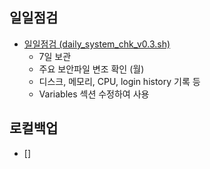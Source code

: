 ## 일일점검

* [일일점검 (daily_system_chk_v0.3.sh)](https://github.com/wlsejrdyd/scripts/blob/main/daily_system_chk_v0.3.sh)
  * 7일 보관
  * 주요 보안파일 변조 확인 (월)
  * 디스크, 메모리, CPU, login history 기록 등
  * Variables 섹션 수정하여 사용

## 로컬백업

* []
